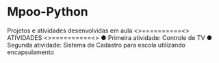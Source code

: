 # Mpoo-Python
Projetos e atividades desenvolvidas em aula  &lt;>==========&lt;> ATIVIDADES &lt;>==========&lt;>  ● Primeira atividade: Controle de TV  ● Segunda atividade: Sistema de Cadastro para escola utilizando encapsulamento

